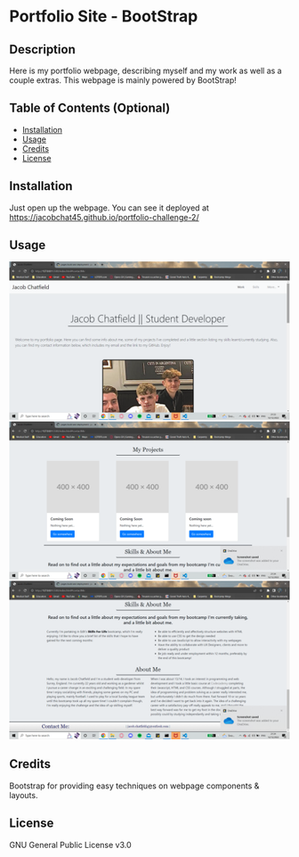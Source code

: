 # Portfolio Site - BootStrap

## Description

Here is my portfolio webpage, describing myself and my work as well as a couple extras. This webpage is mainly powered by BootStrap!

## Table of Contents (Optional)

- [Installation](#installation)
- [Usage](#usage)
- [Credits](#credits)
- [License](#license)

## Installation

Just open up the webpage. You can see it deployed at https://jacobchat45.github.io/portfolio-challenge-2/


## Usage



![screenshot of the webpage](images/ss1.png)
![screenshot of the webpage](images/ss2.png)
![screenshot of the webpage](images/ss3.png)



## Credits

Bootstrap for providing easy techniques on webpage components & layouts.


## License

GNU General Public License v3.0
